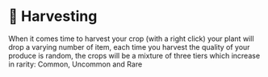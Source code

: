 # 🥬 Harvesting

When it comes time to harvest your crop (with a right click) your plant will drop a varying number of item, each time you harvest the quality of your produce is random, the crops will be a mixture of three tiers which increase in rarity: Common, Uncommon and Rare



